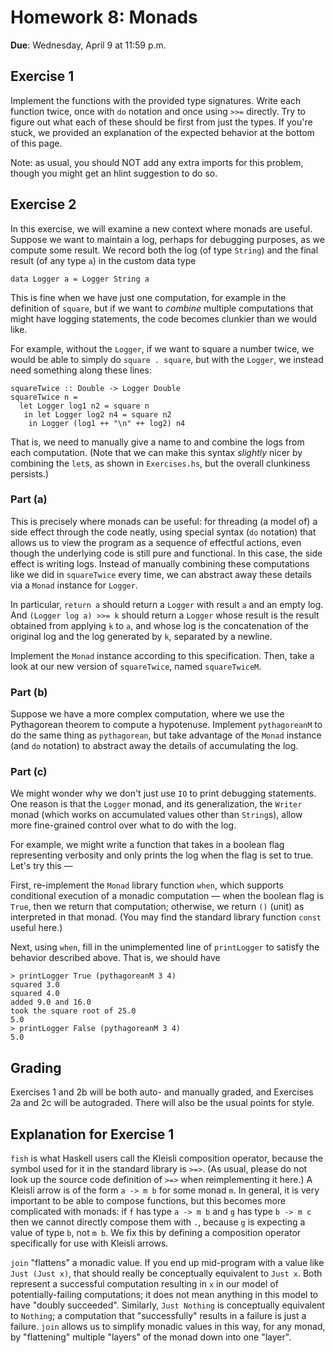 # Homework 8: Monads

**Due**: Wednesday, April 9 at 11:59 p.m.

## Exercise 1

Implement the functions with the provided type signatures. Write each function
twice, once with `do` notation and once using `>>=` directly. Try to figure
out what each of these should be first from just the types. If you're stuck,
we provided an explanation of the expected behavior at the bottom of this
page.

Note: as usual, you should NOT add any extra imports for this problem,
though you might get an hlint suggestion to do so.

## Exercise 2

In this exercise, we will examine a new context where monads are useful.
Suppose we want to maintain a log, perhaps for debugging purposes, as we
compute some result. We record both the log (of type `String`) and the final
result (of any type `a`) in the custom data type

```
data Logger a = Logger String a
```

This is fine when we have just one computation, for example in the
definition of `square`, but if we want to _combine_ multiple computations that
might have logging statements, the code becomes clunkier than we would like.

For example, without the `Logger`, if we want to square a number twice, we
would be able to simply do `square . square`, but with the `Logger`, we instead
need something along these lines:

```
squareTwice :: Double -> Logger Double
squareTwice n =
  let Logger log1 n2 = square n
   in let Logger log2 n4 = square n2
    in Logger (log1 ++ "\n" ++ log2) n4
```

That is, we need to manually give a name to and combine the logs from each
computation. (Note that we can make this syntax _slightly_ nicer by combining
the `let`s, as shown in `Exercises.hs`, but the overall clunkiness persists.)

### Part (a)

This is precisely where
monads can be useful: for threading (a model of) a side effect through the code
neatly, using special syntax (`do` notation) that allows us to view the program
as a sequence of effectful actions, even though the underlying code is still
pure and functional. In this case, the side effect is writing logs. Instead of
manually combining these computations like we did in `squareTwice` every time,
we can abstract away these details via a `Monad` instance for `Logger`.

In particular, `return a` should return a `Logger` with result `a` and an empty
log. And `(Logger log a) >>= k` should return a `Logger` whose result is the
result obtained from applying `k` to `a`, and whose log is the concatenation of
the original log and the log generated by `k`, separated by a newline.

Implement the `Monad` instance according to this specification. Then, take a
look at our new version of `squareTwice`, named `squareTwiceM`.

### Part (b)

Suppose we have a more complex computation, where we use the Pythagorean
theorem to compute a hypotenuse. Implement `pythagoreanM` to do the same thing
as `pythagorean`, but take advantage of the `Monad` instance (and `do`
notation) to abstract away the details of accumulating the log.

### Part (c)

We might wonder why we don't just use `IO` to print debugging statements. One
reason is that the `Logger` monad, and its generalization, the `Writer` monad
(which works on accumulated values other than `String`s), allow more
fine-grained control over what to do with the log.

For example, we might write a function that takes in a boolean flag representing
verbosity and only prints the log when the flag is set to true. Let's try this —

First, re-implement the `Monad` library function `when`, which supports
conditional execution of a monadic computation — when the boolean flag is
`True`, then we return that computation; otherwise, we return `()` (unit)
as interpreted in that monad. (You may find the standard library function
`const` useful here.)

Next, using `when`, fill in the unimplemented line of `printLogger` to satisfy
the behavior described above. That is, we should have

```
> printLogger True (pythagoreanM 3 4)
squared 3.0
squared 4.0
added 9.0 and 16.0
took the square root of 25.0
5.0
> printLogger False (pythagoreanM 3 4)
5.0
```

## Grading

Exercises 1 and 2b will be both auto- and manually graded, and Exercises 2a and 2c will be autograded. There will also be the usual points for style.

## Explanation for Exercise 1
`fish` is what Haskell users call the Kleisli composition operator, because the
symbol used for it in the standard library is `>=>`. (As usual, please do not
look up the source code definition of `>=>` when reimplementing it here.) A
Kleisli arrow is of the form `a -> m b` for some monad `m`. In general, it is
very important to be able to compose functions, but this becomes more
complicated with monads: if `f` has type `a -> m b` and `g` has type `b -> m c`
then we cannot directly compose them with `.`, because `g` is expecting a value
of type `b`, not `m b`. We fix this by defining a composition operator
specifically for use with Kleisli arrows.

`join` "flattens" a monadic value. If you end up mid-program with a value like
`Just (Just x)`, that should really be conceptually equivalent to `Just x`.
Both represent a successful computation resulting in `x` in our model of
potentially-failing computations; it does not mean anything in this model
to have "doubly succeeded". Similarly, `Just Nothing` is conceptually
equivalent to `Nothing`; a computation that "successfully" results in a failure
is just a failure.
`join` allows us to simplify monadic values in this way, for any monad, by
"flattening" multiple "layers" of the monad down into one "layer".